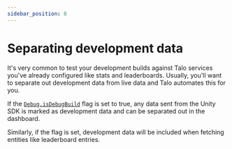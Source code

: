 ```yaml
---
sidebar_position: 8
---
```


# Separating development data

It's very common to test your development builds against Talo services you've already configured like stats and leaderboards.
Usually, you'll want to separate out development data from live data and Talo automates this for you.

If the [`Debug.isDebugBuild`](https://docs.unity3d.com/ScriptReference/Debug-isDebugBuild.html) flag is set to true, any data sent from the Unity SDK is marked as development data and can be separated out in the dashboard.

Similarly, if the flag is set, development data will be included when fetching entities like leaderboard entries.

